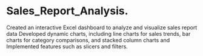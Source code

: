 # Sales_Report_Analysis.
Created an interactive Excel dashboard to analyze and visualize sales report data Developed dynamic charts, including line charts for sales trends, bar charts for category comparisons, and
stacked column charts and Implemented features such as slicers and filters.
